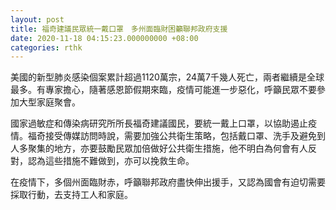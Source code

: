 ```yaml
---
layout: post
title: 福奇建議民眾統一戴口罩　多州面臨財困籲聯邦政府支援
date: 2020-11-18 04:15:23.000000000 +08:00
categories: rthk
---
```


美國的新型肺炎感染個案累計超過1120萬宗，24萬7千幾人死亡，兩者繼續是全球最多。有專家擔心，隨著感恩節假期來臨，疫情可能進一步惡化，呼籲民眾不要參加大型家庭聚會。

國家過敏症和傳染病研究所所長福奇建議國民，要統一戴上口罩，以協助遏止疫情。福奇接受傳媒訪問時說，需要加強公共衛生策略，包括戴口罩、洗手及避免到人多聚集的地方，亦要鼓勵民眾加倍做好公共衛生措施，他不明白為何會有人反對，認為這些措施不難做到，亦可以挽救生命。

在疫情下，多個州面臨財赤，呼籲聯邦政府盡快伸出援手，又認為國會有迫切需要採取行動，去支持工人和家庭。
